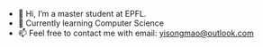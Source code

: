 - 👋 Hi, I’m a master student at EPFL.
- 🌱 Currently learning Computer Science
- 📫 Feel free to contact me with email: yisongmao@outlook.com

<!---
Code-Slaughter/Code-Slaughter is a ✨ special ✨ repository because its `README.md` (this file) appears on your GitHub profile.
You can click the Preview link to take a look at your changes.
--->
